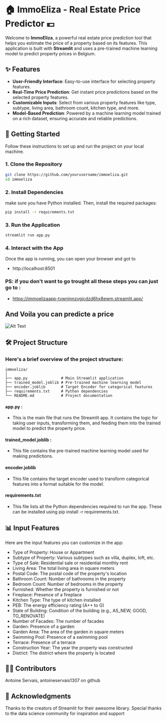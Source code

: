 # 🏠 ImmoEliza - Real Estate Price Predictor 💶

Welcome to **ImmoEliza**, a powerful real estate price prediction tool that helps you estimate the price of a property based on its features. This application is built with **Streamlit** and uses a pre-trained machine learning model to predict property prices in Belgium.

## ✨ Features

- **User-Friendly Interface**: Easy-to-use interface for selecting property features.
- **Real-Time Price Prediction**: Get instant price predictions based on the selected property features.
- **Customizable Inputs**: Select from various property features like type, subtype, living area, bathroom count, kitchen type, and more.
- **Model-Based Prediction**: Powered by a machine learning model trained on a rich dataset, ensuring accurate and reliable predictions.

## 🚀 Getting Started

Follow these instructions to set up and run the project on your local machine.

### 1. Clone the Repository

```sh
git clone https://github.com/yourusername/immoeliza.git
cd immoeliza
```
### 2. Install Dependencies

make sure you have Python installed. Then, install the required packages:

```sh
pip install -r requirements.txt
```

### 3. Run the Application
```sh
streamlit run app.py
```

### 4. Interact with the App

Once the app is running, you can open your browser and got to

- http://localhost:8501

### PS: if you don't want to go trought all these steps you can just go to :
- https://immoelizaapp-tvwnjnnzvgjcdzd6hx8ewm.streamlit.app/

## And Voila you can predicte a price

![Alt Text](https://i.giphy.com/media/v1.Y2lkPTc5MGI3NjExbXllNnR4MHVhYTUyN2NlZnlrODRkbWFncjdvaWQyaDdxZXRqNTh2NyZlcD12MV9pbnRlcm5hbF9naWZfYnlfaWQmY3Q9Zw/Od0QRnzwRBYmDU3eEO/giphy.gif)


## 🛠️ Project Structure

### Here's a brief overview of the project structure:

```
immoeliza/
│
├── app.py               # Main Streamlit application
├── trained_model.joblib # Pre-trained machine learning model
├── encoder.joblib       # Target Encoder for categorical features
├── requirements.txt     # Python dependencies
└── README.md            # Project documentation
```

#### app.py :
- This is the main file that runs the Streamlit app. It contains the logic for taking user inputs, transforming them, and feeding them into the trained model to predict the property price.
#### trained_model.joblib : 
- This file contains the pre-trained machine learning model used for making predictions.

#### encoder.joblib
- This file contains the target encoder used to transform categorical features into a format suitable for the model.

#### requirements.txt
- This file lists all the Python dependencies required to run the app. These can be installed using pip install -r requirements.txt.

## 📊 Input Features
Here are the input features you can customize in the app:

* Type of Property: House or Appartment
* Subtype of Property: Various subtypes such as villa, duplex, loft, etc.
* Type of Sale: Residential sale or residential monthly rent
* Living Area: The total living area in square meters
* Postal Code: The postal code of the property's location
* Bathroom Count: Number of bathrooms in the property
* Bedroom Count: Number of bedrooms in the property
* Furnished: Whether the property is furnished or not
* Fireplace: Presence of a fireplace
* Kitchen Type: The type of kitchen installed
* PEB: The energy efficiency rating (A++ to G)
* State of Building: Condition of the building (e.g., AS_NEW, GOOD, TO_RENOVATE)
* Number of Facades: The number of facades
* Garden: Presence of a garden
* Garden Area: The area of the garden in square meters
* Swimming Pool: Presence of a swimming pool
* Terrace: Presence of a terrace
* Construction Year: The year the property was constructed
* District: The district where the property is located
## 👨‍💻 Contributors
Antoine Servais,
antoineservais1307 on github

## 🌟 Acknowledgments
Thanks to the creators of Streamlit for their awesome library.
Special thanks to the data science community for inspiration and support
